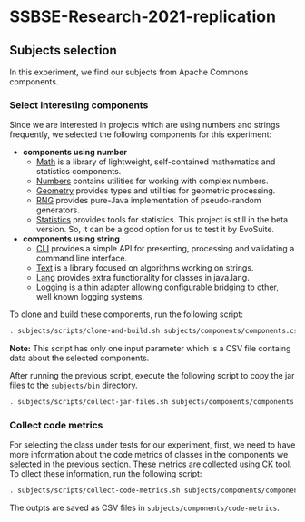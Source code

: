 # SSBSE-Research-2021-replication

## Subjects selection
In this experiment, we find our subjects from Apache Commons components.

### Select interesting components
Since we are interested in projects which are using numbers and strings frequently, we selected the following components for this experiment:

* __components using number__
    * [Math](https://github.com/apache/commons-math) is a library of lightweight, self-contained mathematics and statistics components.
    * [Numbers](https://github.com/apache/commons-numbers) contains utilities for working with complex numbers.
    * [Geometry](https://github.com/apache/commons-geometry) provides types and utilities for geometric processing.
    * [RNG](https://github.com/apache/commons-rng) provides pure-Java implementation of pseudo-random generators.
    * [Statistics](https://github.com/apache/commons-statistics) provides tools for statistics. This project is still in the beta version. So, it can be a good option for us to test it by EvoSuite.
* __components using string__
    * [CLI](https://github.com/apache/commons-cli) provides a simple API for presenting, processing and validating a command line interface.
    * [Text](https://github.com/apache/commons-text) is a library focused on algorithms working on strings.
    * [Lang](https://github.com/apache/commons-lang) provides extra functionality for classes in java.lang.
    * [Logging](https://github.com/apache/commons-logging) is a thin adapter allowing configurable bridging to other, well known logging systems.

To clone and build these components, run the following script:

```bash
. subjects/scripts/clone-and-build.sh subjects/components/components.csv 
```
__Note:__ This script has only one input parameter which is a CSV file containg data about the selected components.

After running the previous script, execute the following script to copy the jar files to the `subjects/bin` directory.


```bash
. subjects/scripts/collect-jar-files.sh subjects/components/components.csv
```

### Collect code metrics
For selecting the class under tests for our experiment, first, we need to have more information about the code metrics of classes in the components we selected in the previous section.
These metrics are collected using [CK](https://github.com/mauricioaniche/ck) tool. To cllect these information, run the following script:

```bash
. subjects/scripts/collect-code-metrics.sh subjects/components/components.csv 
```
The outpts are saved as CSV files in `subjects/components/code-metrics`.

